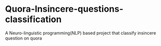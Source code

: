 # Quora-Insincere-questions-classification
 A Neuro-linguistic programming(NLP) based project that classify insincere question on quora
